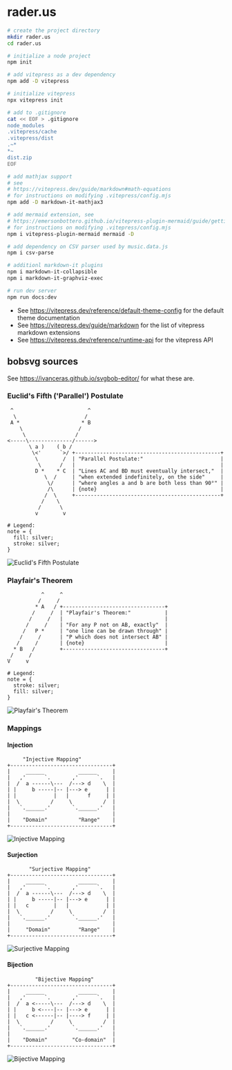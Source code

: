 # rader.us

```bash
# create the project directory
mkdir rader.us
cd rader.us

# initialize a node project
npm init

# add vitepress as a dev dependency
npm add -D vitepress

# initialize vitepress
npx vitepress init

# add to .gitignore
cat << EOF > .gitignore
node_modules
.vitepress/cache
.vitepress/dist
.~*
*~
dist.zip
EOF

# add mathjax support
# see
# https://vitepress.dev/guide/markdown#math-equations
# for instructions on modifying .vitepress/config.mjs
npm add -D markdown-it-mathjax3

# add mermaid extension, see
# https://emersonbottero.github.io/vitepress-plugin-mermaid/guide/getting-started.html
# for instructions on modifying .vitepress/config.mjs
npm i vitepress-plugin-mermaid mermaid -D

# add dependency on CSV parser used by music.data.js
npm i csv-parse

# additionl markdown-it plugins
npm i markdown-it-collapsible
npm i markdown-it-graphviz-exec

# run dev server
npm run docs:dev
```

* See <https://vitepress.dev/reference/default-theme-config> for the default
  theme documentation
* See <https://vitepress.dev/guide/markdown> for the list of vitepress markdown
  extensions
* See <https://vitepress.dev/reference/runtime-api> for the vitepress API

## bobsvg sources

See <https://ivanceras.github.io/svgbob-editor/> for what these are.

### Euclid's Fifth ('Parallel') Postulate

```
 ^                        ^
  \                      /
 A *                    * B
    \                  /
     \                /
<-----\--------------/------>
       \ a )    ( b /
        \<'      `>/ +-----------------------------------------------+
         \        /  | "Parallel Postulate:"                         |
          \      /   |                                               |
         D *    * C  | "Lines AC and BD must eventually intersect,"  |
            \  /     | "when extended indefinitely, on the side"     |
             \/      | "where angles a and b are both less than 90°" |
             /\      | {note}                                        |
            /  \     +-----------------------------------------------+
           /    \
          /      \
         v        v

# Legend:
note = {
  fill: silver;
  stroke: silver;
}
```

![Euclid's Fifth Postulate](./public/euclid-fifth-postulate.svg)

### Playfair's Theorem

```
           ^     ^
          /     /
         * A   / +---------------------------------+
        /     /  | "Playfair's Theorem:"           |
       /     /   |                                 |
      /     /    | "For any P not on AB, exactly"  |
     /   P *     | "one line can be drawn through" |
    /     /      | "P which does not intersect AB" |
   /     /       | {note}                          |
  * B   /        +---------------------------------+
 /     /
V     v

# Legend:
note = {
  stroke: silver;
  fill: silver;
}
```

![Playfair's Theorem](./public/playfair-theorem.svg)

### Mappings

#### Injection

```
     "Injective Mapping"
+---------------------------------+
|     ______           ______     |
|   ,'      `.       ,'      `.   |
|  /  a ------\---  /---> d    \  |
| |     b -----|-- |---> e      | |
| |            |   |      f     | |
|  \          /     \          /  |
|   `.______.'       `.______.'   |
|                                 |
|    "Domain"          "Range"    |
+---------------------------------+
```

![Injective Mapping](./public/injective-mapping.svg)

#### Surjection

```
       "Surjective Mapping"
+---------------------------------+
|     ______           ______     |
|   ,'      `.       ,'      `.   |
|  /  a ------\---  /---> d    \  |
| |     b -----|-- |---> e      | |
| |   c        |   |            | |
|  \          /     \          /  |
|   `.______.'       `.______.'   |
|                                 |
|     "Domain"         "Range"    |
+---------------------------------+
```

![Surjective Mapping](./public/surjective-mapping.svg)

#### Bijection

```
         "Bijective Mapping"
+---------------------------------+
|     ______           ______     |
|   ,'      `.       ,'      `.   |
|  /  a <-----\---  /---> d    \  |
| |     b <----|-- |---> e      | |
| |   c <------|-- |----> f     | |
|  \          /     \          /  |
|   `.______.'       `.______.'   |
|                                 |
|    "Domain"        "Co-domain"  |
+---------------------------------+
```

![Bijective Mapping](./public/bijective-mapping.svg)

